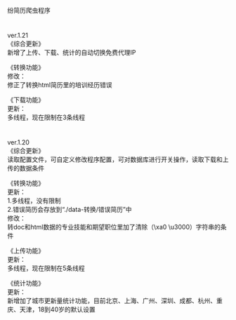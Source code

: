 纷简历爬虫程序
#
ver.1.21<br>
《综合更新》<br>
新增了上传、下载、统计的自动切换免费代理IP<br>

《转换功能》<br>
修改：<br>
修正了转换html简历里的培训经历错误<br>

《下载功能》<br>
更新：<br>
多线程，现在限制在3条线程<br>

#
ver.1.20<br>
《综合更新》<br>
读取配置文件，可自定义修改程序配置，可对数据库进行开关操作，读取下载和上传的数据条件<br>

《转换功能》<br>
更新：<br>
1.多线程，没有限制<br>
2.错误简历会存放到“./data-转换/错误简历”中<br>
修改：<br>
转doc和html数据的专业技能和期望职位里加了清除（\xa0 \u3000）字符串的条件<br>

《上传功能》<br>
更新：<br>
多线程，现在限制在5条线程<br>

《统计功能》<br>
更新：<br>
新增加了城市更新量统计功能，目前北京、上海、广州、深圳、成都、杭州、重庆、天津，18到40岁的默认设置<br>
